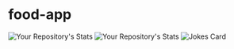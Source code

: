 # food-app
![Your Repository's Stats](https://github-readme-stats.vercel.app/api?username=Kanon-Hosen&show_icons=true)
![Your Repository's Stats](https://contrib.rocks/image?repo=Tanu-N-Prabhu/Python)
![Jokes Card](https://readme-jokes.vercel.app/api)
